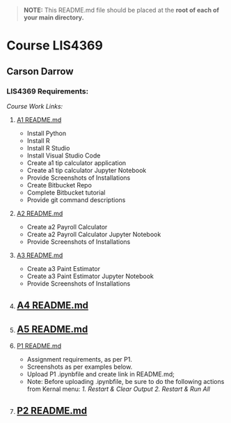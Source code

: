 > **NOTE:** This README.md file should be placed at the **root of each of your main directory.**

# Course LIS4369

## Carson Darrow

### LIS4369 Requirements:

*Course Work Links:*

1. [A1 README.md](a1/README.md "My A1 README.md file")
    - Install Python
    - Install R
    - Install R Studio
    - Install Visual Studio Code
    - Create a1 tip calculator application 
    - Create a1 tip calculator Jupyter Notebook
    - Provide Screenshots of Installations
    - Create Bitbucket Repo
    - Complete Bitbucket tutorial
    - Provide git command descriptions 

2. [A2 README.md](a2/README.md "My A2 README.md file")
    - Create a2 Payroll Calculator
    - Create a2 Payroll Calculator Jupyter Notebook
    - Provide Screenshots of Installations
    
3. [A3 README.md](a3/README.md "My A3 README.md file")
    - Create a3 Paint Estimator
    - Create a3 Paint Estimator Jupyter Notebook
    - Provide Screenshots of Installations
    
4. [A4 README.md](a4/README.md "My A4 README.md file")
    - 
    
    
5. [A5 README.md](a5/README.md "My A5 README.md file")
    - 
    
    
6. [P1 README.md](p1/README.md "My p1 README.md file")
    - Assignment requirements, as per P1.
    - Screenshots as per examples below.
    - Upload P1 .ipynbfile and create link in README.md;
    - Note: Before uploading .ipynbfile, be sure to do the following actions from Kernal menu:
	*1. Restart & Clear Output*
	*2. Restart & Run All*

7. [P2 README.md](p2/README.md "My p2 README.md file")
    - 